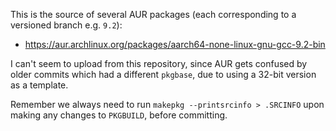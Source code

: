 This is the source of several AUR packages (each corresponding to a versioned branch e.g. `9.2`):
- https://aur.archlinux.org/packages/aarch64-none-linux-gnu-gcc-9.2-bin

I can't seem to upload from this repository, since AUR gets confused by older commits which had a different `pkgbase`, due to using a 32-bit version as a template.

Remember we always need to run `makepkg --printsrcinfo > .SRCINFO` upon making any changes to `PKGBUILD`, before committing.
